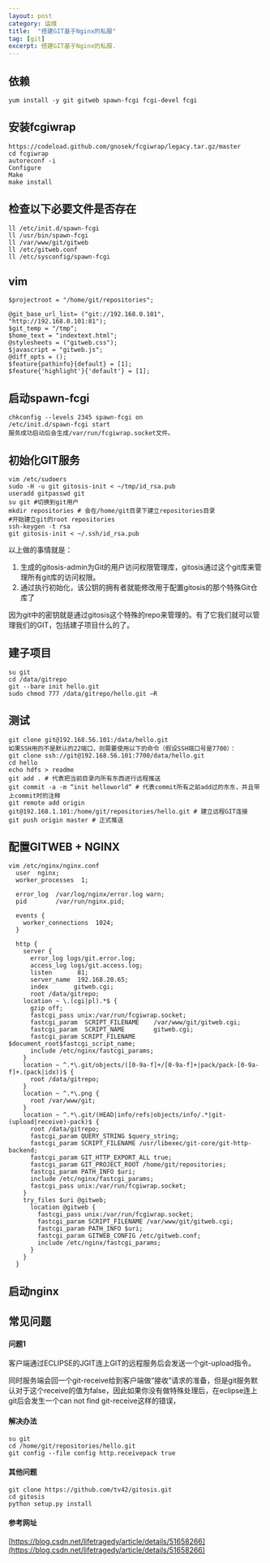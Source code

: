 ```yaml
---
layout: post
category: 运维
title:  "搭建GIT基于Nginx的私服"
tag: [git]
excerpt: 搭建GIT基于Nginx的私服.
---
```


## 依赖

```shell
yum install -y git gitweb spawn-fcgi fcgi-devel fcgi
```

## 安装fcgiwrap

```shell
https://codeload.github.com/gnosek/fcgiwrap/legacy.tar.gz/master
cd fcgiwrap
autoreconf -i 
Configure
Make
make install
```

## 检查以下必要文件是否存在

```shell
ll /etc/init.d/spawn-fcgi
ll /usr/bin/spawn-fcgi
ll /var/www/git/gitweb
ll /etc/gitweb.conf
ll /etc/sysconfig/spawn-fcgi
```

## vim

```shell
$projectroot = "/home/git/repositories";

@git_base_url_list= ("git://192.168.0.101", "http://192.168.0.101:81");
$git_temp = "/tmp";
$home_text = "indextext.html";
@stylesheets = ("gitweb.css");
$javascript = "gitweb.js";
@diff_opts = ();
$feature{pathinfo}{default} = [1];
$feature{'highlight'}{'default'} = [1];
```

## 启动spawn-fcgi

```shell
chkconfig --levels 2345 spawn-fcgi on
/etc/init.d/spawn-fcgi start
服务成功启动后会生成/var/run/fcgiwrap.socket文件。
```

## 初始化GIT服务

```shell
vim /etc/sudoers
sudo -H -u git gitosis-init < ~/tmp/id_rsa.pub
useradd gitpasswd git
su git #切换到git用户
mkdir repositories # 会在/home/git目录下建立repositories目录
#开始建立git的root repositories
ssh-keygen -t rsa
git gitosis-init < ~/.ssh/id_rsa.pub
```

以上做的事情就是：

1. 生成的gitosis-admin为Git的用户访问权限管理库，gitosis通过这个git库来管理所有git库的访问权限。
2. 通过执行初始化，该公钥的拥有者就能修改用于配置gitosis的那个特殊Git仓库了

因为git中的密钥就是通过gitosis这个特殊的repo来管理的。有了它我们就可以管理我们的GIT，包括建子项目什么的了。

## 建子项目

```shell
su git
cd /data/gitrepo
git --bare init hello.git
sudo chmod 777 /data/gitrepo/hello.git –R
```

## 测试

```shell
git clone git@192.168.56.101:/data/hello.git
如果SSH用的不是默认的22端口，则需要使用以下的命令（假设SSH端口号是7700）：
git clone ssh://git@192.168.56.101:7700/data/hello.git
cd hello
echo hdfs > readme
git add . # 代表把当前目录内所有东西进行远程推送
git commit -a -m “init helloworld“ # 代表commit所有之前add过的东东，并且带上commit时的注释
git remote add origin git@192.168.1.101:/home/git/repositories/hello.git # 建立远程GIT连接
git push origin master # 正式推送
```

## 配置GITWEB + NGINX

```shell
vim /etc/nginx/nginx.conf
  user  nginx;
  worker_processes  1;

  error_log  /var/log/nginx/error.log warn;
  pid        /var/run/nginx.pid;

  events {
    worker_connections  1024;
  }

  http {
    server {
      error_log logs/git.error.log;
      access_log logs/git.access.log;
      listen       81;
      server_name  192.168.20.65;
      index       gitweb.cgi;
      root /data/gitrepo;
    location ~ \.(cgi|pl).*$ {
      gzip off;
      fastcgi_pass unix:/var/run/fcgiwrap.socket;
      fastcgi_param  SCRIPT_FILENAME    /var/www/git/gitweb.cgi;  
      fastcgi_param  SCRIPT_NAME        gitweb.cgi;  
      fastcgi_param SCRIPT_FILENAME $document_root$fastcgi_script_name;
      include /etc/nginx/fastcgi_params;
    }
    location ~ ^.*\.git/objects/([0-9a-f]+/[0-9a-f]+|pack/pack-[0-9a-f]+.(pack|idx))$ {
      root /data/gitrepo;
    }
    location ~ ^.*\.png {
      root /var/www/git;
    }
    location ~ ^.*\.git/(HEAD|info/refs|objects/info/.*|git-(upload|receive)-pack)$ {
      root /data/gitrepo;
      fastcgi_param QUERY_STRING $query_string;
      fastcgi_param SCRIPT_FILENAME /usr/libexec/git-core/git-http-backend;
      fastcgi_param GIT_HTTP_EXPORT_ALL true;
      fastcgi_param GIT_PROJECT_ROOT /home/git/repositories;
      fastcgi_param PATH_INFO $uri;
      include /etc/nginx/fastcgi_params;
      fastcgi_pass unix:/var/run/fcgiwrap.socket;
    }
    try_files $uri @gitweb;
      location @gitweb {
        fastcgi_pass unix:/var/run/fcgiwrap.socket;
        fastcgi_param SCRIPT_FILENAME /var/www/git/gitweb.cgi;
        fastcgi_param PATH_INFO $uri;
        fastcgi_param GITWEB_CONFIG /etc/gitweb.conf;
        include /etc/nginx/fastcgi_params;
      }
    }
  }
```

## 启动nginx

## 常见问题

#### 问题1

客户端通过ECLIPSE的JGIT连上GIT的远程服务后会发送一个git-upload指令。

同时服务端会回一个git-receive给到客户端做“接收”请求的准备，但是git服务默认对于这个receive的值为false，因此如果你没有做特殊处理后，在eclipse连上git后会发生一个can not find git-receive这样的错误，

#### 解决办法

```shell
su git
cd /home/git/repositories/hello.git
git config --file config http.receivepack true
```

#### 其他问题

```shell
git clone https://github.com/tv42/gitosis.git
cd gitosis
python setup.py install
```

#### 参考网址

[https://blog.csdn.net/lifetragedy/article/details/51658266](https://blog.csdn.net/lifetragedy/article/details/51658266)

